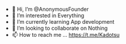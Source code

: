 - 👋 Hi, I’m @AnonymousFounder
- 👀 I’m interested in Everything
- 🌱 I’m currently learning App development
- 💞️ I’m looking to collaborate on Nothing 
- 📫 How to reach me ... https://t.me/Kadotsu

<!---
AnonymousFounder/AnonymousFounder is a ✨ special ✨ repository because its `README.md` (this file) appears on your GitHub profile.
You can click the Preview link to take a look at your changes.
--->
